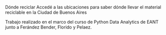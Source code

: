 Dónde reciclar
Accedé a las ubicaciones para saber dónde llevar el material reciclable en la Ciudad de Buenos Aires

Trabajo realizado en el marco del curso de Python Data Analytics de EANT junto a Ferández Bender, Florido y Pelaez.

